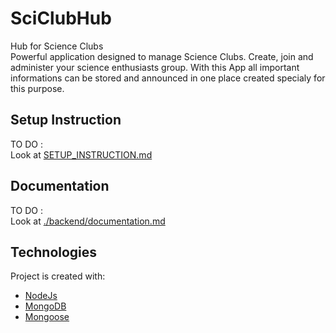 # SciClubHub
Hub for Science Clubs <br>
Powerful application designed to manage Science Clubs. Create, join and administer your science enthusiasts group. With this App all important informations can be stored and announced in one place created specialy for this purpose. 
## Setup Instruction
TO DO :<br>Look at [SETUP_INSTRUCTION.md](SETUP_INSTRUCTION.md)
## Documentation
TO DO :<br>Look at [./backend/documentation.md](SETUP_INSTRUCTION.md)
## Technologies
Project is created with:
- [NodeJs](https://nodejs.org)
- [MongoDB](https://www.mongodb.com)
- [Mongoose](https://mongoosejs.com)